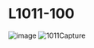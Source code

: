 # L1011-100

![image](https://user-images.githubusercontent.com/20840437/115140466-2429c380-a040-11eb-8e5b-6e6b2651e1c2.png)
![1011Capture](https://user-images.githubusercontent.com/20840437/115138790-ea07f400-a036-11eb-8747-bc1eeb5c5f38.PNG)
